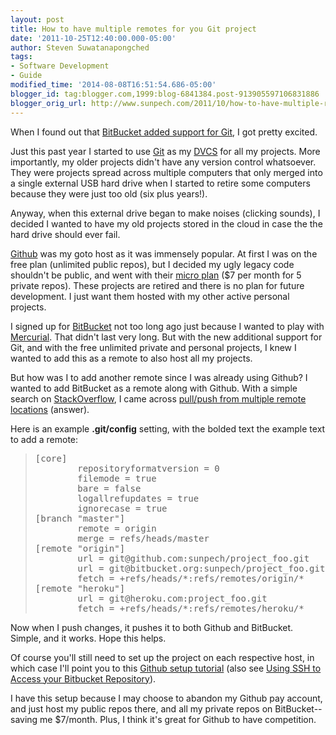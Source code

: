 ```yaml
---
layout: post
title: How to have multiple remotes for you Git project
date: '2011-10-25T12:40:00.000-05:00'
author: Steven Suwatanapongched
tags:
- Software Development
- Guide
modified_time: '2014-08-08T16:51:54.686-05:00'
blogger_id: tag:blogger.com,1999:blog-6841384.post-913905597106831886
blogger_orig_url: http://www.sunpech.com/2011/10/how-to-have-multiple-remotes-for-you.html
---
```


When I found out that <a href="http://blog.bitbucket.org/2011/10/03/bitbucket-now-rocks-git/">BitBucket added support for Git</a>, I got pretty excited.

Just this past year I started to use <a href="http://git-scm.com/">Git</a> as my <a href="http://en.wikipedia.org/wiki/Distributed_revision_control">DVCS</a> for all my projects. More importantly, my older projects didn't have any version control whatsoever. They were projects spread across multiple computers that only merged into a single external USB hard drive when I started to retire some computers because they were just too old (six plus years!).

Anyway, when this external drive began to make noises (clicking sounds), I decided I wanted to have my old projects stored in the cloud in case the the hard drive should ever fail.

<a href="http://www.github.com/">Github</a> was my goto host as it was immensely popular. At first I was on the free plan (unlimited public repos), but I decided my ugly legacy code shouldn't be public, and went with their <a href="https://github.com/plans">micro plan</a> ($7 per month for 5 private repos). These projects are retired and there is no plan for future development. I just want them hosted with my other active personal projects.

I signed up for <a href="http://www.bitbucket.org/">BitBucket</a> not too long ago just because I wanted to play with <a href="http://mercurial.selenic.com/">Mercurial</a>. That didn't last very long. But with the new additional support for Git, and with the free unlimited private and personal projects, I knew I wanted to add this as a remote to also host all my projects.

But how was I to add another remote since I was already using Github? I wanted to add BitBucket as a remote along with Github. With a simple search on <a href="http://www.stackoverflow.com/">StackOverflow</a>, I came across <a href="http://stackoverflow.com/questions/849308/pull-push-from-multiple-remote-locations/3195446#3195446">pull/push from multiple remote locations</a> (answer).

Here is an example <strong>.git/config</strong> setting, with the bolded text the example text to add a remote:

<blockquote>
<pre>
[core]
        repositoryformatversion = 0
        filemode = true
        bare = false
        logallrefupdates = true
        ignorecase = true
[branch "master"]
        remote = origin
        merge = refs/heads/master
[remote "origin"]
        url = git@github.com:sunpech/project_foo.git
        url = git@bitbucket.org:sunpech/project_foo.git
        fetch = +refs/heads/*:refs/remotes/origin/*
[remote "heroku"]
        url = git@heroku.com:project_foo.git
        fetch = +refs/heads/*:refs/remotes/heroku/*
</pre>
</blockquote>

Now when I push changes, it pushes it to both Github and BitBucket. Simple, and it works. Hope this helps.

Of course you'll still need to set up the project on each respective host, in which case I'll point you to this <a href="http://help.github.com/mac-set-up-git/">Github setup tutorial</a> (also see <a href="http://confluence.atlassian.com/display/BITBUCKET/Using+SSH+to+Access+your+Bitbucket+Repository">Using SSH to Access your Bitbucket Repository</a>).

I have this setup because I may choose to abandon my Github pay account, and just host my public repos there, and all my private repos on BitBucket-- saving me $7/month. Plus, I think it's great for Github to have competition.